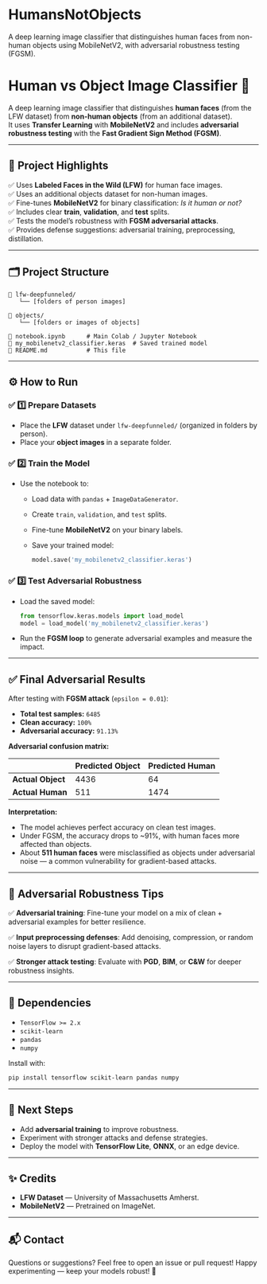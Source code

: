 # HumansNotObjects
A deep learning image classifier that distinguishes human faces from non-human objects using MobileNetV2, with adversarial robustness testing (FGSM).

# Human vs Object Image Classifier 🚀

A deep learning image classifier that distinguishes **human faces** (from the LFW dataset) from **non-human objects** (from an additional dataset).  
It uses **Transfer Learning** with **MobileNetV2** and includes **adversarial robustness testing** with the **Fast Gradient Sign Method (FGSM)**.

---

## 📌 **Project Highlights**

✅ Uses **Labeled Faces in the Wild (LFW)** for human face images.  
✅ Uses an additional objects dataset for non-human images.  
✅ Fine-tunes **MobileNetV2** for binary classification: *Is it human or not?*  
✅ Includes clear **train**, **validation**, and **test** splits.  
✅ Tests the model’s robustness with **FGSM adversarial attacks**.  
✅ Provides defense suggestions: adversarial training, preprocessing, distillation.

---

## 🗂️ **Project Structure**

```plaintext
📂 lfw-deepfunneled/
   └── [folders of person images]

📂 objects/
   └── [folders or images of objects]

📄 notebook.ipynb      # Main Colab / Jupyter Notebook
📄 my_mobilenetv2_classifier.keras  # Saved trained model
📄 README.md           # This file
```

---

## ⚙️ **How to Run**

### ✅ 1️⃣ Prepare Datasets

* Place the **LFW** dataset under `lfw-deepfunneled/` (organized in folders by person).
* Place your **object images** in a separate folder.

### ✅ 2️⃣ Train the Model

* Use the notebook to:

  * Load data with `pandas` + `ImageDataGenerator`.
  * Create `train`, `validation`, and `test` splits.
  * Fine-tune **MobileNetV2** on your binary labels.
  * Save your trained model:

    ```python
    model.save('my_mobilenetv2_classifier.keras')
    ```

### ✅ 3️⃣ Test Adversarial Robustness

* Load the saved model:

  ```python
  from tensorflow.keras.models import load_model
  model = load_model('my_mobilenetv2_classifier.keras')
  ```

* Run the **FGSM loop** to generate adversarial examples and measure the impact.

---

## ✅ **Final Adversarial Results**

After testing with **FGSM attack** (`epsilon = 0.01`):

* **Total test samples:** `6485`
* **Clean accuracy:** `100%`
* **Adversarial accuracy:** `91.13%`

**Adversarial confusion matrix:**

|                   | Predicted Object | Predicted Human |
| ----------------- | ---------------- | --------------- |
| **Actual Object** | 4436             | 64              |
| **Actual Human**  | 511              | 1474            |

**Interpretation:**

* The model achieves perfect accuracy on clean test images.
* Under FGSM, the accuracy drops to ~91%, with human faces more affected than objects.
* About **511 human faces** were misclassified as objects under adversarial noise — a common vulnerability for gradient-based attacks.

---

## 🔐 **Adversarial Robustness Tips**

✅ **Adversarial training**: Fine-tune your model on a mix of clean + adversarial examples for better resilience.

✅ **Input preprocessing defenses**: Add denoising, compression, or random noise layers to disrupt gradient-based attacks.

✅ **Stronger attack testing**: Evaluate with **PGD**, **BIM**, or **C&W** for deeper robustness insights.

---

## 🧩 **Dependencies**

* `TensorFlow >= 2.x`
* `scikit-learn`
* `pandas`
* `numpy`

Install with:

```bash
pip install tensorflow scikit-learn pandas numpy
```

---

## 🚀 **Next Steps**

* Add **adversarial training** to improve robustness.
* Experiment with stronger attacks and defense strategies.
* Deploy the model with **TensorFlow Lite**, **ONNX**, or an edge device.

---

## ✨ **Credits**

* **LFW Dataset** — University of Massachusetts Amherst.
* **MobileNetV2** — Pretrained on ImageNet.

---

## 📬 **Contact**

Questions or suggestions?
Feel free to open an issue or pull request!
Happy experimenting — keep your models robust! 🎉
